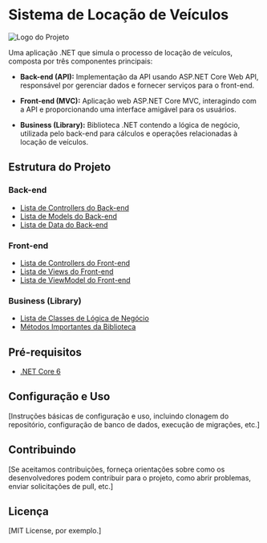 # Sistema de Locação de Veículos

![Logo do Projeto](link_para_a_imagem)

Uma aplicação .NET que simula o processo de locação de veículos, composta por três componentes principais:

- **Back-end (API):** Implementação da API usando ASP.NET Core Web API, responsável por gerenciar dados e fornecer serviços para o front-end.

- **Front-end (MVC):** Aplicação web ASP.NET Core MVC, interagindo com a API e proporcionando uma interface amigável para os usuários.

- **Business (Library):** Biblioteca .NET contendo a lógica de negócio, utilizada pelo back-end para cálculos e operações relacionadas à locação de veículos.

## Estrutura do Projeto

### Back-end
- [Lista de Controllers do Back-end](https://github.com/gabrielmelim/.net-mjv-school/blob/main/LocacaoCarros/LocacaoCarros/Backend/Controllers/controllers.md)
- [Lista de Models do Back-end](https://github.com/gabrielmelim/.net-mjv-school/blob/main/LocacaoCarros/LocacaoCarros/Backend/Models/models.md)
- [Lista de Data do Back-end](https://github.com/gabrielmelim/.net-mjv-school/blob/main/LocacaoCarros/LocacaoCarros/Backend/Data/appDbContext.md)

### Front-end
- [Lista de Controllers do Front-end](frontend/controllers.md)
- [Lista de Views do Front-end](frontend/views.md)
- [Lista de ViewModel do Front-end](frontend/viewmodels.md)

### Business (Library)
- [Lista de Classes de Lógica de Negócio](business/classes.md)
- [Métodos Importantes da Biblioteca](business/methods.md)

## Pré-requisitos

- [.NET Core 6](https://dotnet.microsoft.com/download/dotnet/6.0)

## Configuração e Uso

[Instruções básicas de configuração e uso, incluindo clonagem do repositório, configuração de banco de dados, execução de migrações, etc.]

## Contribuindo

[Se aceitamos contribuições, forneça orientações sobre como os desenvolvedores podem contribuir para o projeto, como abrir problemas, enviar solicitações de pull, etc.]

## Licença

[MIT License, por exemplo.]
